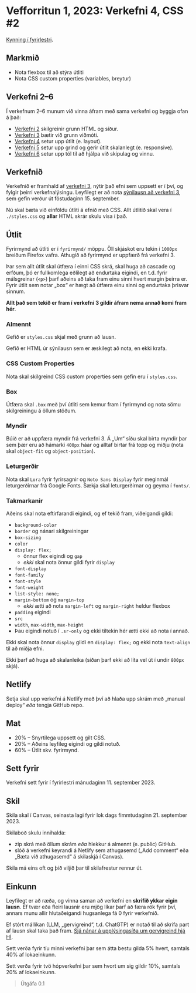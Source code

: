 # Vefforritun 1, 2023: Verkefni 4, CSS #2

[Kynning í fyrirlestri](https://youtu.be/uiIyHNxgalo).

## Markmið

- Nota flexbox til að stýra útliti
- Nota CSS custom properties (variables, breytur)

## Verkefni 2–6

Í verkefnum 2–6 munum við vinna áfram með sama verkefni og byggja ofan á það:

- [Verkefni 2](https://github.com/vefforritun/vef1-2023-v2) skilgreinir grunn HTML og síður.
- [Verkefni 3](https://github.com/vefforritun/vef1-2023-v3) bætir við grunn viðmóti.
- [Verkefni 4](https://github.com/vefforritun/vef1-2023-v4) setur upp útlit (e. layout).
- [Verkefni 5](https://github.com/vefforritun/vef1-2023-v5) setur upp grind og gerir útlit skalanlegt (e. responsive).
- [Verkefni 6](https://github.com/vefforritun/vef1-2023-v6) setur upp tól til að hjálpa við skipulag og vinnu.

## Verkefnið

Verkefnið er framhald af [verkefni 3](https://github.com/vefforritun/vef1-2023-v2), nýtir það efni sem uppsett er í því, og fylgir þeirri verkefnalýsingu. Leyfilegt er að nota [sýnilausn að verkefni 3](https://github.com/vefforritun/vef1-2023-v3-synilausn), sem gefin verður út föstudaginn 15. september.

Nú skal bæta við einföldu útliti á efnið með CSS. Allt útlitið skal vera í `./styles.css` og **allar** HTML skrár skulu vísa í það.

## Útlit

Fyrirmynd að útliti er í `fyrirmynd/` möppu. Öll skjáskot eru tekin í `1000px` breiðum Firefox vafra. Athugið að fyrirmynd er uppfærð frá verkefni 3.

Þar sem allt útlit skal útfæra í einni CSS skrá, skal huga að cascade og erfðum, þó er fullkomlega eðlilegt að endurtaka eigindi, en t.d. fyrir málsgreinar (`<p>`) þarf aðeins að taka fram einu sinni hvert margin þeirra er. Fyrir útlit sem notar „box“ er hægt að útfæra einu sinni og endurtaka þrisvar sinnum.

**Allt það sem tekið er fram í verkefni 3 gildir áfram nema annað komi fram hér**.

### Almennt

Gefið er `styles.css` skjal með grunn að lausn.

Gefið er HTML úr sýnilausn sem er æskilegt að nota, en ekki krafa.

### CSS Custom Properties

Nota skal skilgreind CSS custom properties sem gefin eru í `styles.css`.

### Box

Útfæra skal `.box` með því útliti sem kemur fram í fyrirmynd og nota sömu skilgreiningu á öllum stöðum.

### Myndir

Búið er að uppfæra myndir frá verkefni 3. Á „Um“ síðu skal birta myndir þar sem þær eru að hámarki `400px` háar og alltaf birtar frá topp og miðju (nota skal `object-fit`  og `object-position`).

### Leturgerðir

Nota skal `Lora` fyrir fyrirsagnir og `Noto Sans Display` fyrir meginmál leturgerðirnar frá Google Fonts. Sækja skal leturgerðirnar og geyma í `fonts/`.

### Takmarkanir

Aðeins skal nota eftirfarandi eigindi, og ef tekið fram, viðeigandi gildi:

- `background-color`
- `border` og nánari skilgreiningar
- `box-sizing`
- `color`
- `display: flex;`
  - önnur flex eigindi og `gap`
  - _ekki_ skal nota önnur gildi fyrir `display`
- `font-display`
- `font-family`
- `font-style`
- `font-weight`
- `list-style: none;`
- `margin-bottom` og `margin-top`
  - _ekki_ ætti að nota `margin-left` og `margin-right` heldur flexbox
- `padding` eigindi
- `src`
- `width`, `max-width`, `max-height`
- Þau eigindi notuð í `.sr-only` og ekki tiltekin hér ætti ekki að nota í annað.

Ekki skal nota önnur `display` gildi en `display: flex;` og ekki nota `text-align` til að miðja efni.

Ekki þarf að huga að skalanleika (síðan þarf ekki að líta vel út í undir `800px` skjá).

## Netlify

Setja skal upp verkefni á Netlify með því að hlaða upp skrám með „manual deploy“ _eða_ tengja GitHub repo.

## Mat

- 20% – Snyrtilega uppsett og gilt CSS.
- 20% – Aðeins leyfileg eigindi og gildi notuð.
- 60% – Útlit skv. fyrirmynd.

## Sett fyrir

Verkefni sett fyrir í fyrirlestri mánudaginn 11. september 2023.

## Skil

Skila skal í Canvas, seinasta lagi fyrir lok dags fimmtudaginn 21. september 2023.

Skilaboð skulu innihalda:

- zip skrá með öllum skrám _eða_ hlekkur á almennt (e. public) GitHub.
- slóð á verkefni keyrandi á Netlify sem athugasemd („Add comment“ eða „Bæta við athugasemd“ á skilaskjá í Canvas).

Skila má eins oft og þið viljið þar til skilafrestur rennur út.

## Einkunn

Leyfilegt er að ræða, og vinna saman að verkefni en **skrifið ykkar eigin lausn**. Ef tvær eða fleiri lausnir eru mjög líkar þarf að færa rök fyrir því, annars munu allir hlutaðeigandi hugsanlega fá 0 fyrir verkefnið.

Ef stórt mállíkan (LLM, „gervigreind“, t.d. ChatGTP) er notað til að skrifa part af lausn skal taka það fram. [Sjá nánar á upplýsingasíða um gervigreind hjá HÍ](https://gervigreind.hi.is/).

Sett verða fyrir tíu minni verkefni þar sem átta bestu gilda 5% hvert, samtals 40% af lokaeinkunn.

Sett verða fyrir tvö hópverkefni þar sem hvort um sig gildir 10%, samtals 20% af lokaeinkunn.

> Útgáfa 0.1
